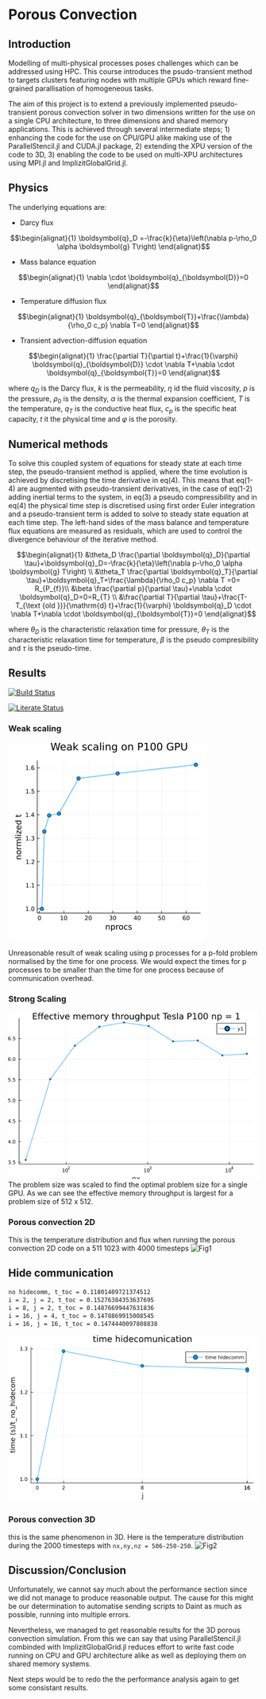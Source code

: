 # Porous Convection

## Introduction
Modelling of multi-physical processes poses challenges which can be addressed using HPC. This course introduces the psudo-transient method to targets clusters featuring nodes with multiple GPUs which reward fine-grained parallisation of homogeneous tasks.

The aim of this project is to extend a previously implemented pseudo-transient porous convection solver in two dimensions written for the use on a single CPU architecture, to three dimensions and shared memory applications. This is achieved through several intermediate steps; 1) enhancing the code for the use on CPU/GPU alike making use of the ParallelStencil.jl and CUDA.jl package, 2) extending the XPU version of the code to 3D, 3) enabling the code to be used on multi-XPU architectures using MPI.jl and ImplizitGlobalGrid.jl. 

## Physics
The underlying equations are:
 - Darcy flux
```math
\begin{alignat}{1}
    \boldsymbol{q}_D =-\frac{k}{\eta}\left(\nabla p-\rho_0 \alpha \boldsymbol{g} T\right)
\end{alignat}
```
- Mass balance equation
```math
\begin{alignat}{1}
    \nabla \cdot \boldsymbol{q}_{\boldsymbol{D}}=0
\end{alignat}
```
- Temperature diffusion flux
```math
\begin{alignat}{1}
    \boldsymbol{q}_{\boldsymbol{T}}+\frac{\lambda}{\rho_0 c_p} \nabla T=0
\end{alignat}
```
- Transient advection-diffusion equation
```math
\begin{alignat}{1}
    \frac{\partial T}{\partial t}+\frac{1}{\varphi} \boldsymbol{q}_{\boldsymbol{D}} \cdot \nabla T+\nabla \cdot \boldsymbol{q}_{\boldsymbol{T}}=0
\end{alignat}
```

where $q_{D}$ is the Darcy flux, $k$ is the permeability, $\eta$ id the fluid viscosity, $p$ is the pressure, $\rho_{0}$ is the density, $\alpha$ is the thermal expansion coefficient, $T$ is the temperature, $q_{T}$ is the conductive heat flux, $c_{p}$ is the specific heat capacity, $t$ it the physical time and $\varphi$ is the porosity.

## Numerical methods
To solve this coupled system of equations for steady state at each time step, the pseudo-transient method is applied, where the time evolution is achieved by discretising the time derivative in eq(4). This means that eq(1-4) are augmented with pseudo-transient derivatives, in the case of eq(1-2) adding inertial terms to the system, in eq(3) a pseudo compressibility and in eq(4) the physical time step is discretised using first order Euler integration and a pseudo-transient term is added to solve to steady state equation at each time step.
The left-hand sides of the mass balance and temperature flux equations are measured as residuals, which are used to control the divergence behaviour of the iterative method.
```math
\begin{alignat}{1}
    &\theta_D \frac{\partial \boldsymbol{q}_D}{\partial \tau}+\boldsymbol{q}_D=-\frac{k}{\eta}\left(\nabla p-\rho_0 \alpha \boldsymbol{g} T\right) \\
    &\theta_T \frac{\partial \boldsymbol{q}_T}{\partial \tau}+\boldsymbol{q}_T+\frac{\lambda}{\rho_0 c_p} \nabla T =0= R_{P_{f}}\\
    &\beta \frac{\partial p}{\partial \tau}+\nabla \cdot \boldsymbol{q}_D=0=R_{T} \\
    &\frac{\partial T}{\partial \tau}+\frac{T-T_{\text {old }}}{\mathrm{d} t}+\frac{1}{\varphi} \boldsymbol{q}_D \cdot \nabla T+\nabla \cdot \boldsymbol{q}_{\boldsymbol{T}}=0
\end{alignat}
```

where $\theta_{D}$ is the characteristic relaxation time for pressure, $\theta_{T}$ is the characteristic relaxation time for temperature, $\beta$ is the pseudo compresibility and $\tau$ is the pseudo-time.


## Results

[![Build Status](https://github.com/TheFibonacciEffect/pde-on-gpu-gutsche/actions/workflows/CI.yml/badge.svg)](https://github.com/TheFibonacciEffect/pde-on-gpu-gutsche/actions/workflows/CI.yml)

[![Literate Status](https://github.com/TheFibonacciEffect/pde-on-gpu-gutsche/actions/workflows/Literate.yml/badge.svg)](https://github.com/TheFibonacciEffect/pde-on-gpu-gutsche/actions/workflows/Literate.yml)

<!-- [![Build Status](https://github.com/omlins/ParallelStencil.jl/workflows/CI/badge.svg)](https://github.com/omlins/ParallelStencil.jl/actions) -->

### Weak scaling
![weak scaling](../lecture8/docs/weak_scaling.png)

Unreasonable result of weak scaling using p processes for a p-fold problem normalised by the time for one process. We would expect the times for p processes to be smaller than the time for one process because of communication overhead.

### Strong Scaling
![strong scaling](../lecture8/docs/StrongScaling.png)
The problem size was scaled to find the optimal problem size for a single GPU. As we can see the effective memory throughput is largest for a problem size of 512 x 512.

### Porous convection 2D
This is the temperature distribution and flux when running the porous convection 2D code on a 511 1023 with 4000 timesteps
![Fig1](docs/PorousConvection2D.gif)

## Hide communication
    no hidecomm, t_toc = 0.11801409721374512
    i = 2, j = 2, t_toc = 0.15276384353637695
    i = 8, j = 2, t_toc = 0.14876699447631836
    i = 16, j = 4, t_toc = 0.1478869915008545
    i = 16, j = 16, t_toc = 0.1474440097808838
![time com](../lecture8/src/ex2/t6_communication/time_communtication.png)
### Porous convection 3D
this is the same phenomenon in 3D. Here is the temperature distribution during the 2000 timesteps with `nx,ny,nz = 506-250-250`.
![Fig2](docs/porous_conv_multixpu.gif)

## Discussion/Conclusion

Unfortunately, we cannot say much about the performance section since we did not manage to produce reasonable output. The cause for this might be our determination to automatise sending scripts to Daint as much as possible, running into multiple errors.

Nevertheless, we managed to get reasonable results for the 3D porous convection simulation. From this we can say that using ParallelStencil.jl combinded with ImplizitGlobalGrid.jl reduces effort to write fast code running on CPU and GPU architecture alike as well as deploying them on shared memory systems.

Next steps would be to redo the the performance analysis again to get some consistant results. 
